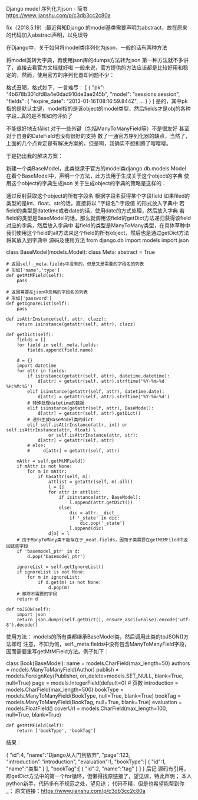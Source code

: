 Django model 序列化为json - 简书 https://www.jianshu.com/p/c3db3cc2c80a

fix（2018.5.19）:最近得知Django 的model基类需要声明为abstract，故在原来的代码加入abstract声明，以免误导

在Django中，关于如何将model类序列化为json，一般的话有两种方法

将model类转为字典，再使用json库的dumps方法转为json
第一种方法就不多讲了，直接去看官方文档就好啦
一般来说，官方提供的方法应该都是比较好用和稳定的，然而，使用官方的序列化器却问题不少：

格式丑陋，格式如下，一言难尽：
[
    {
        "pk": "4b678b301dfd8a4e0dad910de3ae245b",
        "model": "sessions.session",
        "fields": {
            "expire_date": "2013-01-16T08:16:59.844Z",
            ...
        }
    }
]
是的，其中pk指的是默认主键，model指的是该object的model类型，然后fields才是obj的各种字段...真的是不知如何评价了

不能很好地支持list
对于一些外键（包括ManyToManyField等）不是很友好
甚至对于自身的DateField也没有很好的支持
数了一通官方序列化器的缺点，当然了，上面的几个点肯定是有解决方案的，但是啊，我确实不想折腾了嘤嘤嘤。

于是扔出我的解决方案：

新建一个类BaseModel，此类继承于官方的model类django.db.models.Model
在着个BaseModel中，声明一个方法，此方法用于生成关于这个object的字典
使用这个object的字典生成json
关于生成object的字典的策略是这样的：

通过反射获取这个object的所有字段名
根据字段名获得某个字段field
如果filed的类型的是int、float、str的话，直接将以 "字段名":字段值 的形式放入字典中
若field的类型是datetime或者date的话，使用date的方式处理，然后放入字典
若field的类型是BaseModel的话，那么就调用该field的getDict方法递归获得该field对应的字典，然后放入字典中
若field的类型是ManyToMany类型，在具体草种中我们使用这个field的all方法来这个field的所有object，然后也是通过getDict方法将其放入到字典中
源码及使用方法
from django.db import models
import json


class BaseModel(models.Model):
    class Meta:
        abstract = True

    # 返回self._meta.fields中没有的，但是又是需要的字段名的列表
    # 形如['name','type']
    def getMtMField(self):
        pass

    # 返回需要在json中忽略的字段名的列表
    # 形如['password']
    def getIgnoreList(self):
        pass

    def isAttrInstance(self, attr, clazz):
        return isinstance(getattr(self, attr), clazz)

    def getDict(self):
        fields = []
        for field in self._meta.fields:
            fields.append(field.name)

        d = {}
        import datetime
        for attr in fields:
            if isinstance(getattr(self, attr), datetime.datetime):
                d[attr] = getattr(self, attr).strftime('%Y-%m-%d %H:%M:%S')
            elif isinstance(getattr(self, attr), datetime.date):
                d[attr] = getattr(self, attr).strftime('%Y-%m-%d')
            # 特殊处理datetime的数据
            elif isinstance(getattr(self, attr), BaseModel):
                d[attr] = getattr(self, attr).getDict()
            # 递归生成BaseModel类的dict
            elif self.isAttrInstance(attr, int) or self.isAttrInstance(attr, float) \
                    or self.isAttrInstance(attr, str):
                d[attr] = getattr(self, attr)
            # else:
            #     d[attr] = getattr(self, attr)

        mAttr = self.getMtMField()
        if mAttr is not None:
            for m in mAttr:
                if hasattr(self, m):
                    attlist = getattr(self, m).all()
                    l = []
                    for attr in attlist:
                        if isinstance(attr, BaseModel):
                            l.append(attr.getDict())
                        else:
                            dic = attr.__dict__
                            if '_state' in dic:
                                dic.pop('_state')
                            l.append(dic)
                    d[m] = l
        # 由于ManyToMany类不能存在于_meat.fields，因而子类需要在getMtMFiled中返回这些字段
        if 'basemodel_ptr' in d:
            d.pop('basemodel_ptr')

        ignoreList = self.getIgnoreList()
        if ignoreList is not None:
            for m in ignoreList:
                if d.get(m) is not None:
                    d.pop(m)
        # 移除不需要的字段
        return d

    def toJSON(self):
        import json
        return json.dumps(self.getDict(), ensure_ascii=False).encode('utf-8').decode()
使用方法：
models的所有类都继承BaseModel类，然后调用此类的toJSON()方法即可
注意，不知为何，self._meta.fields中没有包含ManyToManyField字段，因而需要重写getMtMField方法。例子如下：

class Book(BaseModel):
    name = models.CharField(max_length=50)
    authors = models.ManyToManyField(Author)
    publish = models.ForeignKey(Publisher, on_delete=models.SET_NULL, blank=True, null=True)
    page = models.IntegerField(default=0)  # 页数
    introduction = models.CharField(max_length=500)
    bookType = models.ManyToManyField(BookType, null=True, blank=True)
    bookTag = models.ManyToManyField(BookTag, null=True, blank=True)
    evaluation = models.FloatField()
    coverUrl = models.CharField(max_length=100, null=True, blank=True)

    def getMtMField(self):
        return ['bookType', 'bookTag']
结果：

{
    "id":4,
    "name":"Django从入门到放弃",
    "page":123,
    "introduction":"introduction",
    "evaluation":1,
    "bookType":[
        {
            "id":1,
            "name":"类型"
        }
    ],
    "bookTag":[
        {
            "id":2,
            "name":"tag"
        }
    ]
}
后记
源码有引用，即getDict方法中的第一个for循环，但懒得找原链接了，望见谅，特此声明；
本人python新手，代码多有不规范之处，望见谅；
代码不精，但是也希望能帮到你_；
原文链接：https://www.jianshu.com/p/c3db3cc2c80a
